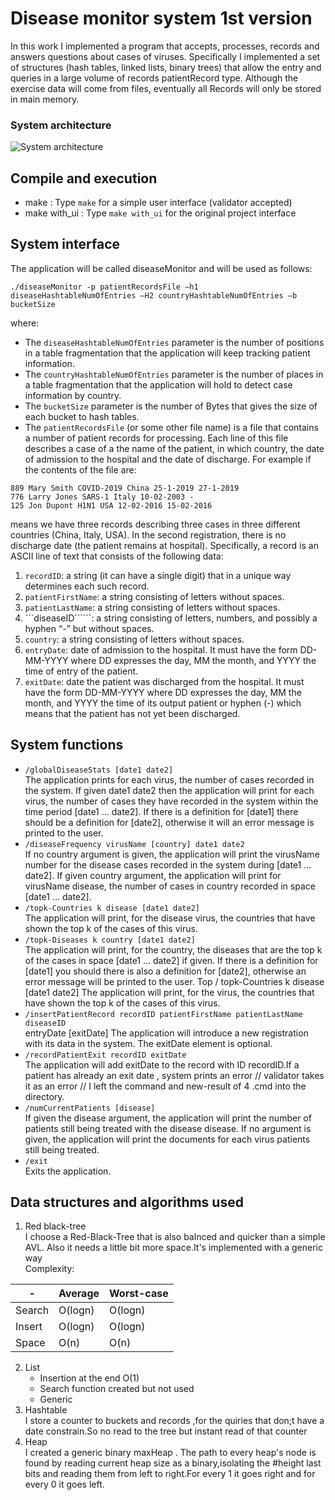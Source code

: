 # Disease monitor system 1st version

In this work I implemented a program that accepts, processes, records and answers questions about cases of viruses. Specifically I implemented a set of structures (hash
tables, linked lists, binary trees) that allow the entry and queries in a large volume of records
patientRecord type. Although the exercise data will come from files, eventually all
Records will only be stored in main memory. 

### System architecture
![](/images/sp1.png?raw=true "System architecture")

## Compile and execution 
- make : Type ```make``` for a simple user interface (validator accepted)
- make with_ui  : Type ```make with_ui``` for the original project interface

## System interface 
The application will be called diseaseMonitor and will be used as follows:
```
./diseaseMonitor -p patientRecordsFile –h1 diseaseHashtableNumOfEntries –H2 countryHashtableNumOfEntries –b bucketSize
```
where:
- The ```diseaseHashtableNumOfEntries``` parameter is the number of positions in a table
fragmentation that the application will keep tracking patient information.
- The ```countryHashtableNumOfEntries``` parameter is the number of places in a table
fragmentation that the application will hold to detect case information by country.
- The ```bucketSize``` parameter is the number of Bytes that gives the size of each bucket to
hash tables.
- The ```patientRecordsFile``` (or some other file name) is a file that contains a number of
patient records for processing. Each line of this file describes a case of a
the name of the patient, in which country, the date of admission to the hospital and the
date of discharge. For example if the contents of the file are:
```
889 Mary Smith COVID-2019 China 25-1-2019 27-1-2019
776 Larry Jones SARS-1 Italy 10-02-2003 -
125 Jon Dupont H1N1 USA 12-02-2016 15-02-2016
```
means we have three records describing three cases in three different countries
(China, Italy, USA). In the second registration, there is no discharge date (the patient remains at
hospital). Specifically, a record is an ASCII line of text that consists of the following
data:
1. ```recordID```: a string (it can have a single digit) that in a unique way
determines each such record.
2. ```patientFirstName```: a string consisting of letters without spaces.
3. ```patientLastName```: a string consisting of letters without spaces.
4. ```diseaseID``````: a string consisting of letters, numbers, and possibly a
hyphen “-” but without spaces.
5. ```country```: a string consisting of letters without spaces.
6. ```entryDate```: date of admission to the hospital. It must have the form
DD-MM-YYYY where DD expresses the day, MM the month, and YYYY the time of entry
of the patient.
7. ```exitDate```: date the patient was discharged from the hospital. It must have the form
DD-MM-YYYY where DD expresses the day, MM the month, and YYYY the time of its output
patient or hyphen (-) which means that the patient has not yet been discharged.

## System functions

- ```/globalDiseaseStats [date1 date2]``` \
The application prints for each virus, the number of cases recorded in the system. If
given date1 date2 then the application will print for each virus, the number of cases they have
recorded in the system within the time period [date1 ... date2].
If there is a definition for [date1] there should be a definition for [date2], otherwise it will
an error message is printed to the user. 
- ```/diseaseFrequency virusName [country] date1 date2```\
If no country argument is given, the application will print the virusName number for the disease
cases recorded in the system during [date1 ... date2]. If given
country argument, the application will print for virusName disease, the number of cases in
country recorded in space [date1 ... date2]. 
- ```/topk-Countries k disease [date1 date2]```\
The application will print, for the disease virus, the countries that have shown the top k of the cases
of this virus. 
- ```/topk-Diseases k country [date1 date2]```\
The application will print, for the country, the diseases that are the top k of the cases
in space [date1 ... date2] if given. If there is a definition for [date1] you should
there is also a definition for [date2], otherwise an error message will be printed to the user.
Top / topk-Countries k disease [date1 date2]
The application will print, for the virus, the countries that have shown the top k of the cases
of this virus.
- ```/insertPatientRecord recordID patientFirstName patientLastName diseaseID```\
entryDate [exitDate]
The application will introduce a new registration with its data in the system. The exitDate element is
optional.
- ```/recordPatientExit recordID exitDate```\
The application will add exitDate to the record with ID recordID.If a patient has already an exit date , system prints an error // validator takes it as an error // I left the command and new-result of 4 .cmd into the directory.
- ```/numCurrentPatients [disease]```\
If given the disease argument, the application will print the number of patients still being treated with
the disease disease. If no argument is given, the application will print the documents for each virus
patients still being treated.
- ```/exit```\
Exits the application. 

## Data structures and algorithms used
1. Red black-tree \
I choose a Red-Black-Tree that is also balnced and quicker than a simple AVL.
Also it needs a little bit more space.It's implemented with a generic  way\
Complexity:

  | - |  Average | Worst-case  |
  |---|---|---|
  | Search  | O(logn)  |  O(logn) |
  | Insert  |  O(logn) | O(logn)  |
  | Space  |  O(n) | O(n)  | 

2. List
      - Insertion at the end O(1)
      - Search function created but not used
      - Generic
3. Hashtable \
I store a counter to buckets and records ,for the quiries that don;t have a date constrain.So no read to the tree but instant read of that counter
4. Heap \
I created a generic binary maxHeap . The path to every heap's node is found by reading current heap size as a binary,isolating the #height last bits and reading them from left to right.For every 1 it goes right and for every 0 it goes left.     











